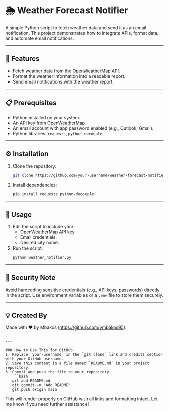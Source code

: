 
# 🌦️ Weather Forecast Notifier

A simple Python script to fetch weather data and send it as an email notification. This project demonstrates how to integrate APIs, format data, and automate email notifications.

---

## 🚀 Features
- Fetch weather data from the [OpenWeatherMap API](https://openweathermap.org/api).
- Format the weather information into a readable report.
- Send email notifications with the weather report.

---

## 📋 Prerequisites
- Python installed on your system.
- An API key from [OpenWeatherMap](https://openweathermap.org/api).
- An email account with app password enabled (e.g., Outlook, Gmail).
- Python libraries: `requests`, `python-decouple`.

---

## ⚙️ Installation
1. Clone the repository:
   ```bash
   git clone https://github.com/your-username/weather-forecast-notifier.git
   ```
2. Install dependencies:
   ```bash
   pip install requests python-decouple
   ```

---

## 📝 Usage
1. Edit the script to include your:
   - OpenWeatherMap API key.
   - Email credentials.
   - Desired city name.
2. Run the script:
   ```bash
   python weather_notifier.py
   ```

---

## 🔐 Security Note
Avoid hardcoding sensitive credentials (e.g., API keys, passwords) directly in the script. Use environment variables or a `.env` file to store them securely.

---

## 💡 Created By
Made with ❤️ by Mbakos (https://github.com/ymbakos95).
```

---

### How to Use This for GitHub
1. Replace `your-username` in the `git clone` link and credits section with your GitHub username.
2. Save this content in a file named `README.md` in your project repository.
3. Commit and push the file to your repository:
   ```bash
   git add README.md
   git commit -m "Add README"
   git push origin main
   ```

This will render properly on GitHub with all links and formatting intact. Let me know if you need further assistance!
